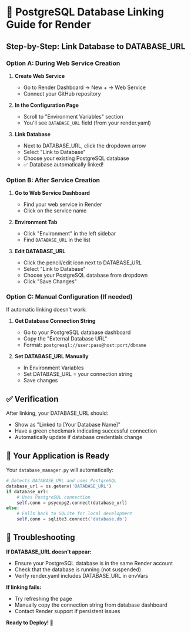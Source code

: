 # 🔗 PostgreSQL Database Linking Guide for Render

## Step-by-Step: Link Database to DATABASE_URL

### Option A: During Web Service Creation

1. **Create Web Service**
   - Go to Render Dashboard → New + → Web Service
   - Connect your GitHub repository

2. **In the Configuration Page**
   - Scroll to "Environment Variables" section
   - You'll see `DATABASE_URL` field (from your render.yaml)

3. **Link Database**
   - Next to DATABASE_URL, click the dropdown arrow
   - Select "Link to Database"
   - Choose your existing PostgreSQL database
   - ✅ Database automatically linked!

### Option B: After Service Creation

1. **Go to Web Service Dashboard**
   - Find your web service in Render
   - Click on the service name

2. **Environment Tab**
   - Click "Environment" in the left sidebar
   - Find `DATABASE_URL` in the list

3. **Edit DATABASE_URL**
   - Click the pencil/edit icon next to DATABASE_URL
   - Select "Link to Database" 
   - Choose your PostgreSQL database from dropdown
   - Click "Save Changes"

### Option C: Manual Configuration (If needed)

If automatic linking doesn't work:

1. **Get Database Connection String**
   - Go to your PostgreSQL database dashboard
   - Copy the "External Database URL"
   - Format: `postgresql://user:pass@host:port/dbname`

2. **Set DATABASE_URL Manually**
   - In Environment Variables
   - Set DATABASE_URL = your connection string
   - Save changes

## ✅ Verification

After linking, your DATABASE_URL should:
- Show as "Linked to [Your Database Name]" 
- Have a green checkmark indicating successful connection
- Automatically update if database credentials change

## 🔧 Your Application is Ready

Your `database_manager.py` will automatically:
```python
# Detects DATABASE_URL and uses PostgreSQL
database_url = os.getenv('DATABASE_URL')
if database_url:
    # Uses PostgreSQL connection
    self.conn = psycopg2.connect(database_url)
else:
    # Falls back to SQLite for local development
    self.conn = sqlite3.connect('database.db')
```

## 🚨 Troubleshooting

**If DATABASE_URL doesn't appear:**
- Ensure your PostgreSQL database is in the same Render account
- Check that the database is running (not suspended)
- Verify render.yaml includes DATABASE_URL in envVars

**If linking fails:**
- Try refreshing the page
- Manually copy the connection string from database dashboard
- Contact Render support if persistent issues

**Ready to Deploy! 🎉**
